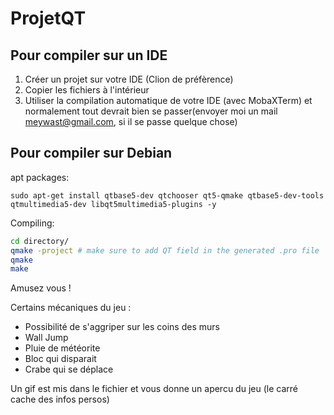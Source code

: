 # ProjetQT

## Pour compiler sur un IDE
  1. Créer un projet sur votre IDE (Clion de préfèrence)
  2. Copier les fichiers à l'intérieur
  3. Utiliser la compilation automatique de votre IDE (avec MobaXTerm) et normalement tout devrait bien se passer(envoyer moi un mail meywast@gmail.com, si il se passe quelque chose)

## Pour compiler sur Debian
  apt packages: 
```
sudo apt-get install qtbase5-dev qtchooser qt5-qmake qtbase5-dev-tools qtmultimedia5-dev libqt5multimedia5-plugins -y
```
  Compiling:
```sh
cd directory/
qmake -project # make sure to add QT field in the generated .pro file 
qmake
make

```
Amusez vous !

Certains mécaniques du jeu :
- Possibilité de s'aggriper sur les coins des murs
- Wall Jump
- Pluie de météorite
- Bloc qui disparait
- Crabe qui se déplace

Un gif est mis dans le fichier et vous donne un apercu du jeu (le carré cache des infos persos)

